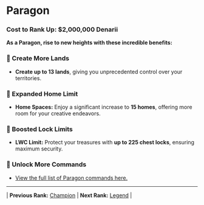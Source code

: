 # Paragon

### Cost to Rank Up: $2,000,000 Denarii

**As a Paragon, rise to new heights with these incredible benefits:**

### 🔹 Create More Lands
- **Create up to 13 lands**, giving you unprecedented control over your territories.

### 🔹 Expanded Home Limit
- **Home Spaces:** Enjoy a significant increase to **15 homes**, offering more room for your creative endeavors.

### 🔹 Boosted Lock Limits
- **LWC Limit:** Protect your treasures with **up to 225 chest locks**, ensuring maximum security.

### 🔹 Unlock More Commands
- [View the full list of Paragon commands here.](/gameplay-features/commands#paragon)

---

| **Previous Rank:** [Champion](/gameplay-features/ranks/mythic-ranks/02-champion.md) | **Next Rank:** [Legend](/gameplay-features/ranks/mythic-ranks/04-legend.md) |
